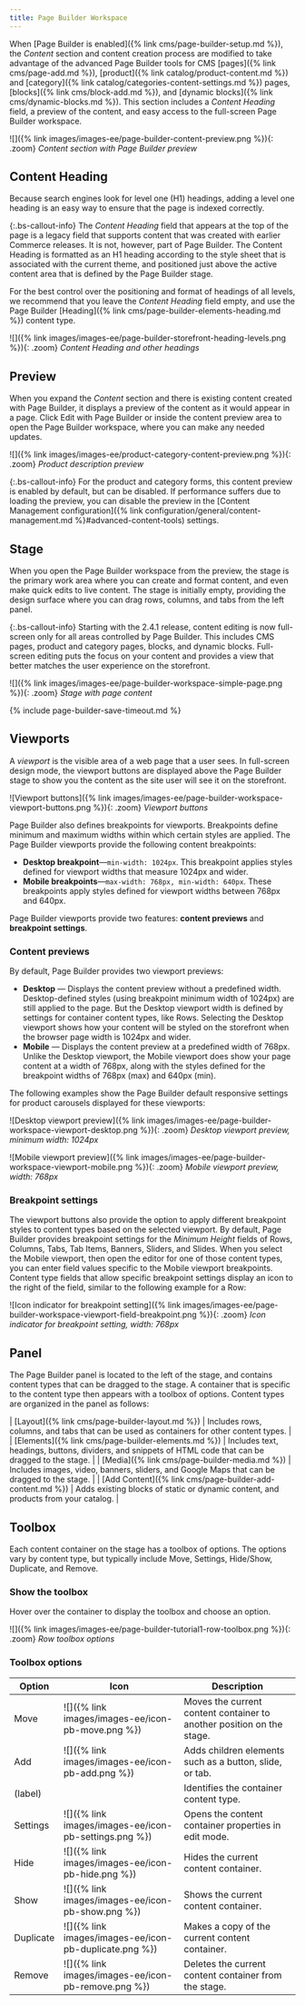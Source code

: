 ```yaml
---
title: Page Builder Workspace
---
```


When [Page Builder is enabled]({% link cms/page-builder-setup.md %}), the _Content_ section and content creation process are modified to take advantage of the advanced Page Builder tools for CMS [pages]({% link cms/page-add.md %}), [product]({% link catalog/product-content.md %}) and [category]({% link catalog/categories-content-settings.md %}) pages, [blocks]({% link cms/block-add.md %}), and [dynamic blocks]({% link cms/dynamic-blocks.md %}). This section includes a _Content Heading_ field, a preview of the content, and easy access to the full-screen Page Builder workspace.

![]({% link images/images-ee/page-builder-content-preview.png %}){: .zoom}
_Content section with Page Builder preview_

## Content Heading

Because search engines look for level one (H1) headings, adding a level one heading is an easy way to ensure that the page is indexed correctly.

{:.bs-callout-info}
The _Content Heading_ field that appears at the top of the page is a legacy field that supports content that was created with earlier Commerce releases. It is not, however, part of Page Builder. The Content Heading is formatted as an H1 heading according to the style sheet that is associated with the current theme, and positioned just above the active content area that is defined by the Page Builder stage.

For the best control over the positioning and format of headings of all levels, we recommend that you leave the _Content Heading_ field empty, and use the Page Builder [Heading]({% link cms/page-builder-elements-heading.md %}) content type.

![]({% link images/images-ee/page-builder-storefront-heading-levels.png %}){: .zoom}
_Content Heading and other headings_

## Preview

When you expand the _Content_ section and there is existing content created with Page Builder, it displays a preview of the content as it would appear in a page. Click <span class="btn">Edit with Page Builder</span> or inside the content preview area to open the Page Builder workspace, where you can make any needed updates.

![]({% link images/images-ee/product-category-content-preview.png %}){: .zoom}
_Product description preview_

{:.bs-callout-info}
For the product and category forms, this content preview is enabled by default, but can be disabled. If performance suffers due to loading the preview, you can disable the preview in the [Content Management configuration]({% link configuration/general/content-management.md %}#advanced-content-tools) settings.

## Stage

When you open the Page Builder workspace from the preview, the stage is the primary work area where you can create and format content, and even make quick edits to live content. The stage is initially empty, providing the design surface where you can drag rows, columns, and tabs from the left panel.

{:.bs-callout-info}
Starting with the 2.4.1 release, content editing is now full-screen only for all areas controlled by Page Builder. This includes CMS pages, product and category pages, blocks, and dynamic blocks. Full-screen editing puts the focus on your content and provides a view that better matches the user experience on the storefront.

![]({% link images/images-ee/page-builder-workspace-simple-page.png %}){: .zoom}
_Stage with page content_

{% include page-builder-save-timeout.md %}

## Viewports

A _viewport_ is the visible area of a web page that a user sees. In full-screen design mode, the viewport buttons are displayed above the Page Builder stage to show you the content as the site user will see it on the storefront.

![Viewport buttons]({% link images/images-ee/page-builder-workspace-viewport-buttons.png %}){: .zoom}
_Viewport buttons_

Page Builder also defines breakpoints for viewports. Breakpoints define minimum and maximum widths within which certain styles are applied. The Page Builder viewports provide the following content breakpoints:

- **Desktop breakpoint**—`min-width: 1024px`. This breakpoint applies styles defined for viewport widths that measure 1024px and wider.
- **Mobile breakpoints**—`max-width: 768px, min-width: 640px`. These breakpoints apply styles defined for viewport widths between 768px and 640px.

Page Builder viewports provide two features: **content previews** and **breakpoint settings**.

### Content previews

By default, Page Builder provides two viewport previews:

- **Desktop** — Displays the content preview without a predefined width. Desktop-defined styles (using breakpoint minimum width of 1024px) are still applied to the page. But the Desktop viewport width is defined by settings for container content types, like Rows. Selecting the Desktop viewport shows how your content will be styled on the storefront when the browser page width is 1024px and wider.
- **Mobile** — Displays the content preview at a predefined width of 768px. Unlike the Desktop viewport, the Mobile viewport does show your page content at a width of 768px, along with the styles defined for the breakpoint widths of 768px (max) and 640px (min).

The following examples show the Page Builder default responsive settings for product carousels displayed for these viewports:

![Desktop viewport preview]({% link images/images-ee/page-builder-workspace-viewport-desktop.png %}){: .zoom}
_Desktop viewport preview, minimum width: 1024px_

![Mobile viewport preview]({% link images/images-ee/page-builder-workspace-viewport-mobile.png %}){: .zoom}
_Mobile viewport preview, width: 768px_

### Breakpoint settings

The viewport buttons also provide the option to apply different breakpoint styles to content types based on the selected viewport. By default, Page Builder provides breakpoint settings for the _Minimum Height_ fields of Rows, Columns, Tabs, Tab Items, Banners, Sliders, and Slides. When you select the Mobile viewport, then open the editor for one of those content types, you can enter field values specific to the Mobile viewport breakpoints. Content type fields that allow specific breakpoint settings display an icon to the right of the field, similar to the following example for a Row:

![Icon indicator for breakpoint setting]({% link images/images-ee/page-builder-workspace-viewport-field-breakpoint.png %}){: .zoom}
_Icon indicator for breakpoint setting, width: 768px_

## Panel

The Page Builder panel is located to the left of the stage, and contains content types that can be dragged to the stage. A container that is specific to the content type then appears with a toolbox of options. Content types are organized in the panel as follows:

| [Layout]({% link cms/page-builder-layout.md %}) | Includes rows, columns, and tabs that can be used as containers for other content types. |
| [Elements]({% link cms/page-builder-elements.md %}) | Includes text, headings, buttons, dividers, and snippets of HTML code that can be dragged to the stage. |
| [Media]({% link cms/page-builder-media.md %}) | Includes images, video, banners, sliders, and Google Maps that can be dragged to the stage. |
| [Add Content]({% link cms/page-builder-add-content.md %}) | Adds existing blocks of static or dynamic content, and products from your catalog. |

## Toolbox

Each content container on the stage has a toolbox of options. The options vary by content type, but typically include Move, Settings, Hide/Show, Duplicate, and Remove.

### Show the toolbox

Hover over the container to display the toolbox and choose an option.

![]({% link images/images-ee/page-builder-tutorial1-row-toolbox.png %}){: .zoom}
_Row toolbox options_

### Toolbox options

| Option    | Icon                                     | Description  |
| --------- | ---------------------------------------- | ------------ |
| Move      | ![]({% link images/images-ee/icon-pb-move.png %}) | Moves the current content container to another position on the stage. |
| Add       | ![]({% link images/images-ee/icon-pb-add.png %}) | Adds children elements such as a button, slide, or tab. |
| (label)   |           | Identifies the container content type.|
| Settings  | ![]({% link images/images-ee/icon-pb-settings.png %}) | Opens the content container properties in edit mode. |
| Hide      | ![]({% link images/images-ee/icon-pb-hide.png %}) | Hides the current content container.|
| Show      | ![]({% link images/images-ee/icon-pb-show.png %})| Shows the current content container.|
| Duplicate | ![]({% link images/images-ee/icon-pb-duplicate.png %}) | Makes a copy of the current content container. |
| Remove    | ![]({% link images/images-ee/icon-pb-remove.png %}) | Deletes the current content container from the stage. |

